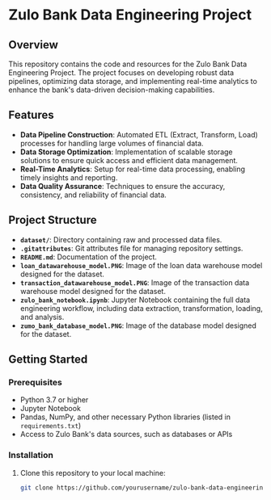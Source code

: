 # Zulo Bank Data Engineering Project

## Overview
This repository contains the code and resources for the Zulo Bank Data Engineering Project. The project focuses on developing robust data pipelines, optimizing data storage, and implementing real-time analytics to enhance the bank's data-driven decision-making capabilities.

## Features
- **Data Pipeline Construction**: Automated ETL (Extract, Transform, Load) processes for handling large volumes of financial data.
- **Data Storage Optimization**: Implementation of scalable storage solutions to ensure quick access and efficient data management.
- **Real-Time Analytics**: Setup for real-time data processing, enabling timely insights and reporting.
- **Data Quality Assurance**: Techniques to ensure the accuracy, consistency, and reliability of financial data.

## Project Structure
- **`dataset/`**: Directory containing raw and processed data files.
- **`.gitattributes`**: Git attributes file for managing repository settings.
- **`README.md`**: Documentation of the project.
- **`loan_datawarehouse_model.PNG`**: Image of the loan data warehouse model designed for the dataset.
- **`transaction_datawarehouse_model.PNG`**: Image of the transaction data warehouse model designed for the dataset.
- **`zulo_bank_notebook.ipynb`**: Jupyter Notebook containing the full data engineering workflow, including data extraction, transformation, loading, and analysis.
- **`zumo_bank_database_model.PNG`**: Image of the database model designed for the dataset.


## Getting Started

### Prerequisites
- Python 3.7 or higher
- Jupyter Notebook
- Pandas, NumPy, and other necessary Python libraries (listed in `requirements.txt`)
- Access to Zulo Bank's data sources, such as databases or APIs

### Installation
1. Clone this repository to your local machine:
   ```bash
   git clone https://github.com/yourusername/zulo-bank-data-engineering-project.git

 
